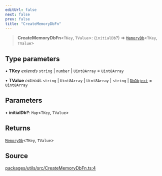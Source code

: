```yaml
---
editUrl: false
next: false
prev: false
title: "CreateMemoryDbFn"
---
```


> **CreateMemoryDbFn**\<`TKey`, `TValue`\>: (`initialDb`?) => [`MemoryDb`](/reference/tevm/utils/type-aliases/memorydb/)\<`TKey`, `TValue`\>

## Type parameters

• **TKey** *extends* `string` \| `number` \| `Uint8Array` = `Uint8Array`

• **TValue** *extends* `string` \| `Uint8Array` \| `Uint8Array` \| `string` \| [`DbObject`](/reference/tevm/utils/type-aliases/dbobject/) = `Uint8Array`

## Parameters

• **initialDb?**: `Map`\<`TKey`, `TValue`\>

## Returns

[`MemoryDb`](/reference/tevm/utils/type-aliases/memorydb/)\<`TKey`, `TValue`\>

## Source

[packages/utils/src/CreateMemoryDbFn.ts:4](https://github.com/evmts/tevm-monorepo/blob/main/packages/utils/src/CreateMemoryDbFn.ts#L4)
